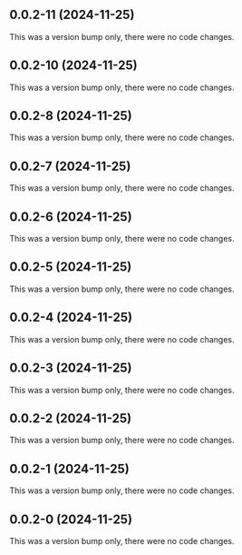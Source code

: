 ## 0.0.2-11 (2024-11-25)

This was a version bump only, there were no code changes.

## 0.0.2-10 (2024-11-25)

This was a version bump only, there were no code changes.

## 0.0.2-8 (2024-11-25)

This was a version bump only, there were no code changes.

## 0.0.2-7 (2024-11-25)

This was a version bump only, there were no code changes.

## 0.0.2-6 (2024-11-25)

This was a version bump only, there were no code changes.

## 0.0.2-5 (2024-11-25)

This was a version bump only, there were no code changes.

## 0.0.2-4 (2024-11-25)

This was a version bump only, there were no code changes.

## 0.0.2-3 (2024-11-25)

This was a version bump only, there were no code changes.

## 0.0.2-2 (2024-11-25)

This was a version bump only, there were no code changes.

## 0.0.2-1 (2024-11-25)

This was a version bump only, there were no code changes.

## 0.0.2-0 (2024-11-25)

This was a version bump only, there were no code changes.
